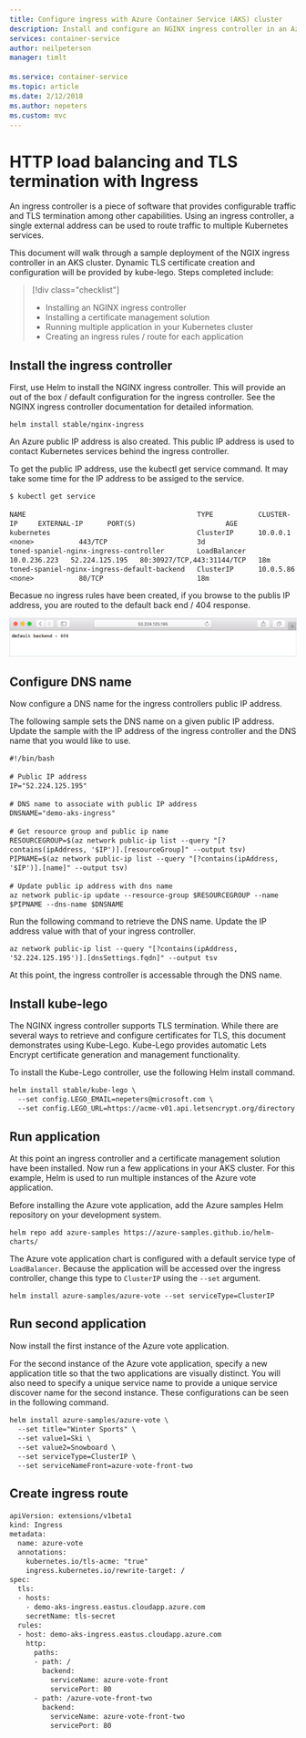 ```yaml
---
title: Configure ingress with Azure Container Service (AKS) cluster
description: Install and configure an NGINX ingress controller in an Azure Container Service (AKS) cluster.
services: container-service
author: neilpeterson
manager: timlt

ms.service: container-service
ms.topic: article
ms.date: 2/12/2018
ms.author: nepeters
ms.custom: mvc
---
```


# HTTP load balancing and TLS termination with Ingress

An ingress controller is a piece of software that provides configurable traffic and TLS termination among other capabilities. Using an ingress controller, a single external address can be used to route traffic to multiple Kubernetes services.

This document will walk through a sample deployment of the NGIX ingress controller in an AKS cluster. Dynamic TLS certificate creation and configuration will be provided by kube-lego. Steps completed include:

> [!div class="checklist"]
> * Installing an NGINX ingress controller
> * Installing a certificate management solution
> * Running multiple application in your Kubernetes cluster
> * Creating an ingress rules / route for each application

## Install the ingress controller

First, use Helm to install the NGINX ingress controller. This will provide an out of the box / default configuration for the ingress controller. See the NGINX ingress controller documentation for detailed information. 

```
helm install stable/nginx-ingress
```

An Azure public IP address is also created. This public IP address is used to contact Kubernetes services behind the ingress controller.  

To get the public IP address, use the kubectl get service command. It may take some time for the IP address to be assiged to the service.

```console
$ kubectl get service

NAME                                          TYPE           CLUSTER-IP     EXTERNAL-IP      PORT(S)                      AGE
kubernetes                                    ClusterIP      10.0.0.1       <none>           443/TCP                      3d
toned-spaniel-nginx-ingress-controller        LoadBalancer   10.0.236.223   52.224.125.195   80:30927/TCP,443:31144/TCP   18m
toned-spaniel-nginx-ingress-default-backend   ClusterIP      10.0.5.86      <none>           80/TCP                       18m
```

Becasue no ingress rules have been created, if you browse to the publis IP address, you are routed to the default back end / 404 response.

![Default NGINX backend](media/ingress/default-back-end.png)

## Configure DNS name

Now configure a DNS name for the ingress controllers public IP address.

The following sample sets the DNS name on a given public IP address. Update the sample with the IP address of the ingress controller and the DNS name that you would like to use.

```
#!/bin/bash

# Public IP address
IP="52.224.125.195"

# DNS name to associate with public IP address
DNSNAME="demo-aks-ingress"

# Get resource group and public ip name
RESOURCEGROUP=$(az network public-ip list --query "[?contains(ipAddress, '$IP')].[resourceGroup]" --output tsv)
PIPNAME=$(az network public-ip list --query "[?contains(ipAddress, '$IP')].[name]" --output tsv)

# Update public ip address with dns name
az network public-ip update --resource-group $RESOURCEGROUP --name  $PIPNAME --dns-name $DNSNAME
```

Run the following command to retrieve the DNS name. Update the IP address value with that of your ingress controller.

```azurecli
az network public-ip list --query "[?contains(ipAddress, '52.224.125.195')].[dnsSettings.fqdn]" --output tsv
```

At this point, the ingress controller is accessable through the DNS name.

## Install kube-lego

The NGINX ingress controller supports TLS termination. While there are several ways to retrieve and configure certificates for TLS, this document demonstrates using Kube-Lego. Kube-Lego provides automatic Lets Encrypt certificate generation and management functionality. 

To install the Kube-Lego controller, use the following Helm install command. 

```
helm install stable/kube-lego \
  --set config.LEGO_EMAIL=nepeters@microsoft.com \
  --set config.LEGO_URL=https://acme-v01.api.letsencrypt.org/directory
```

## Run application

At this point an ingress controller and a certificate management solution have been installed. Now run a few applications in your AKS cluster. For this example, Helm is used to run multiple instances of the Azure vote application.

Before installing the Azure vote application, add the Azure samples Helm repository on your development system.

```
helm repo add azure-samples https://azure-samples.github.io/helm-charts/
```

The Azure vote application chart is configured with a default service type of `LoadBalancer`. Because the application will be accessed over the ingress controller, change this type to `ClusterIP` using the `--set` argument.  

```
helm install azure-samples/azure-vote --set serviceType=ClusterIP
```

## Run second application

Now install the first instance of the Azure vote application.

For the second instance of the Azure vote application, specify a new application title so that the two applications are visually distinct. You will also need to specify a unique service name to provide a unique service discover name for the second instance. These configurations can be seen in the following command.  

```console
helm install azure-samples/azure-vote \
  --set title="Winter Sports" \
  --set value1=Ski \
  --set value2=Snowboard \
  --set serviceType=ClusterIP \
  --set serviceNameFront=azure-vote-front-two
```

## Create ingress route

```
apiVersion: extensions/v1beta1
kind: Ingress
metadata:
  name: azure-vote
  annotations:
    kubernetes.io/tls-acme: "true"
    ingress.kubernetes.io/rewrite-target: /
spec:
  tls:
  - hosts:
    - demo-aks-ingress.eastus.cloudapp.azure.com
    secretName: tls-secret
  rules:
  - host: demo-aks-ingress.eastus.cloudapp.azure.com
    http:
      paths:
      - path: /
        backend:
          serviceName: azure-vote-front
          servicePort: 80
      - path: /azure-vote-front-two
        backend:
          serviceName: azure-vote-front-two
          servicePort: 80
```

